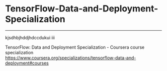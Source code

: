 # TensorFlow-Data-and-Deployment-Specialization
*************************************************************

kjsdhbjhddjhdccdukui
iii




TensorFlow: Data and Deployment Specialization - Coursera course specialization   
https://www.coursera.org/specializations/tensorflow-data-and-deployment#courses


